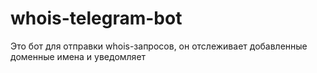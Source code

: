 # whois-telegram-bot
Это бот для отправки whois-запросов, он отслеживает добавленные доменные имена и уведомляет
